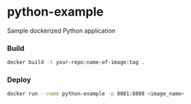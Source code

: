 # python-example
Sample dockerized Python application

### Build

```bash
docker build -t your-repo:name-of-image:tag .
```

### Deploy
```bash
docker run --name python-example -p 8081:8888 <image_name>
```
